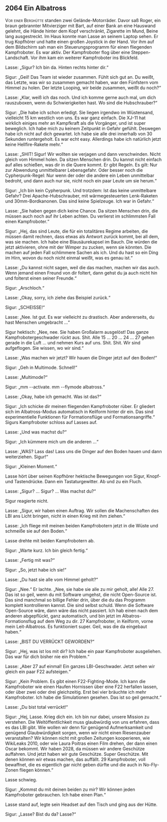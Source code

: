 ## **2064** Ein Albatross

<span style="font-variant:small-caps;">Vor einer Berghütte</span> standen zwei Gelände-Motorräder.
Davor saß Roger, ein braun gebrannter Mitvierziger mit Bart, auf einer Bank an eine Hauswand gelehnt, die Hände hinter dem Kopf verschränkt, Zigarette im Mund, Beine lang ausgestreckt.
Im Haus konnte man Lasse an seinem Laptop sehen.
Er trug Kopfhörer und hatte einen großen Joystick in der Hand.
Vor ihm auf dem Bildschirm sah man ein Steuerungsprogramm für einen fliegenden Kampfroboter.
Es war aktiv.
Der Kampfroboter flog über eine Steppen-Landschaft.
Vor ihm kam ein weiterer Kampfroboter ins Blickfeld.

Lasse: „Sigur?
Ich bin da.
Hinten rechts hinter dir.“

Sigur: „Geil!
Das Team ist wieder zusammen.
Fühlt sich gut an.
Du weißt, das Letzte, was wir so zusammen gemacht haben, war den Fünfstern vom Himmel zu holen.
Der letzte Looping, wir beide zusammen, weißt du noch?“

Lasse: „Klar, weiß ich das noch.
Und ich komme gerne auch mal, um dich rauszuboxen, wenn du Schwierigkeiten hast.
Wo sind die Hubschrauber?“

Sigur: „Die habe ich schon erledigt.
Sie liegen irgendwo im Wüstensand, vielleicht 15 km westlich von uns.
Es war ganz einfach.
Die XJ-11 hat wirklich einiges mehr an Kampfkraft als die Vorgänger, und ist super beweglich.
Ich habe mich zu keinem Zeitpunkt in Gefahr gefühlt.
Deswegen habe ich nicht auf dich gewartet.
Ich habe sie alle drei innerhalb von 30 Sekunden runtergeholt.
Es war echt easy.
Allerdings habe ich natürlich jetzt keine Hellfire-Rakete mehr.“

Lasse: „SHIT!
Sigur!
Wir wollten sie verjagen und dann verschwinden.
Nicht gleich vom Himmel holen.
Da sitzen Menschen drin.
Du kannst nicht einfach auf alles schießen, was dir in die Quere kommt.
Er gibt Regeln.
Es gilt: Nur zur Abwendung unmittelbarer Lebensgefahr.
Oder besser noch die Cypherpunk-Regel: Nur wenn der oder die andere ein Leben unmittelbar bedroht, und dann auch nur sie, nicht noch ein paar Leute um sie herum.“

Sigur: „Ich bin kein Cypherpunk.
Und trotzdem: Ist das keine unmittelbare Gefahr?
Drei Apache-Hubschrauber, mit wärmegesteuerten Lenk-Raketen und 30mm-Bordkanonen.
Das sind keine Spielzeuge.
Ich war in Gefahr.“

Lasse: „Sie haben gegen dich keine Chance.
Da sitzen Menschen drin, die müssen auch noch auf ihr Leben achten.
Du verlierst im schlimmsten Fall einen Kampfroboter.“

Sigur: „Hej, das sind Leute, die für ein totalitäres Regime arbeiten, die müssen damit rechnen, dass etwas als Antwort zurück kommt, bei all dem, was sie machen.
Ich habe eine Blausäurekapsel im Bauch.
Die würden die jetzt aktivieren, ohne mit der Wimper zu zucken, wenn sie könnten.
Die machen auf jeden Fall schlimmere Sachen als ich.
Und du hast so ein Ding im Hirn, wovon du noch nicht einmal weißt, was es genau ist.“

Lasse: „Du kannst nicht sagen, weil die das machen, machen wir das auch.
Wenn jemand einen Freund von dir foltert, dann gehst du ja auch nicht hin und folterst einen seiner Freunde.“

Sigur: „Arschloch.“

Lasse: „Okay, sorry, ich ziehe das Beispiel zurück.“

Sigur: „SCHEISSE!“

Lasse: „Nee.
Ist gut.
Es war vielleicht zu drastisch.
Aber andererseits, du hast Menschen umgebracht ...“

Sigur hektisch: „Nee, nee.
Sie haben Großalarm ausgelöst!
Das ganze Kampfrobotergeschwader rückt aus.
Shit.
Alle 15 ... 20 ... 24 ... 27 gehen gerade in die Luft ...
und nehmen Kurs auf uns.
Shit.
Shit.
Wir sind aufgeflogen.
Sie wissen, wo wir sind.“

Lasse: „Was machen wir jetzt?
Wir hauen die Dinger jetzt auf den Boden!“

Sigur: „Geh in Multimode. Schnell!“

Lasse: „Multimode?“

Sigur: „mm --activate.
mm --flymode albatross.“

Lasse: „Okay, habe ich gemacht.
Was ist das?“

Sigur: „Ich schicke dir meinen fliegenden Kampfroboter rüber.
Er gliedert sich im Albatross-Modus automatisch in Keilform hinter dir ein.
Das sind experimentielle Funktionen für Formationsflüge und Formationsangriffe.“
Sigurs Kampfroboter schloss auf Lasses auf.

Lasse: „Und was machst du?“

Sigur: „Ich kümmere mich um die anderen ...“

Lasse: „WAS?
Lass das!
Lass uns die Dinger auf den Boden hauen und dann weiterziehen.
Sigur!“

Sigur: „Kleinen Moment.“

Lasse hört über seinen Kopfhörer hektische Bewegungen von Sigur, Knopf- und Tastendrücke.
Dann ein Tastaturgewitter.
Ab und zu ein Fluch.

Lasse: „Sigur?
... Sigur?
... Was machst du?“

Sigur reagierte nicht.

Lasse: „Sigur, wir haben einen Auftrag.
Wir sollen die Machenschaften des LBI ans Licht bringen, nicht in einen Krieg mit ihm ziehen.“

Lasse: „Ich fliege mit meinen beiden Kampfrobotern jetzt in die Wüste und schmeiße sie auf den Boden.“

Lasse drehte mit beiden Kampfrobotern ab.

Sigur: „Warte kurz.
Ich bin gleich fertig.“

Lasse: „Fertig mit was?“

Sigur: „So, jetzt habe ich sie!“

Lasse: „Du hast sie alle vom Himmel geholt?“

Sigur: „Nee.“
Er lachte.
„Nee, sie habe sie alle zu mir geholt, alle!
Alle 27.
Das ist so geil, wenn du mit Software umgehst, die nicht Open-Source ist.
Das sind manchmal so billige Fehler drin, über die du das Programm komplett kontrollieren kannst.
Die sind selbst schuld.
Wenn die Software Open-Source wäre, dann wäre das nicht passiert.
Ich hab einen nach dem anderen abgepflückt, ganz automatisch, und bin jetzt im Albatros-Formationsflug auf dem Weg zu dir.
27 Kampfroboter, in Keilform, vorne mein Leit-Albatross.
Es funktioniert super.
Geil, was die da eingebaut haben.“

Lasse: „BIST DU VERRÜCKT GEWORDEN?“

Sigur: „Hej, was ist los mit dir?
Ich habe ein paar Kampfroboter ausgeliehen.
Das war für dich bisher nie ein Problem.“

Lasse: „Aber 27 auf einmal!
Ein ganzes LBI-Geschwader.
Jetzt sehen wir gleich ein paar F22 aufsteigen.“

Sigur: „Kein Problem.
Es gibt einen F22-Fighting-Mode.
Ich kann die Kampfroboter wie einen Haufen Hornissen über eine F22 herfallen lassen, oder über zwei oder drei gleichzeitig.
Erst bei vier bräuchte ich mehr Kampfroboter.
Ich habe die Simulationen gesehen.
Das ist so geil gemacht.“

Lasse: „Du bist total verrückt!“

Sigur: „Hej, Lasse.
Krieg dich ein.
Ich bin nur dabei, unsere Mission zu verstehen.
Die Weltöffentlichkeit muss glaubwürdig von uns erfahren, dass es das LBI gibt.
Wie wollen wir denn für genügend Aufmerksamkeit und genügend Glaubwürdigkeit sorgen, wenn wir nicht einen Riesenzauber veranstalten?
Wir können nicht mit großen Zeitungen kooperieren, wie WikiLeaks 2010, oder wie Laura Poitras einen Film drehen, der dann einen Oscar bekommt.
Wir haben 2028, da müssen wir andere Geschütze auffahren.
Und jetzt haben wir gute Geschütze.
Super Geschütze.
Mit denen können wir etwas machen, das auffällt.
29 Kampfroboter, voll bewaffnet, die es eigentlich gar nicht geben dürfte und die auch in No-Fly-Zonen fliegen können.“

Lasse schwieg.

Sigur: „Kommst du mit deinen beiden zu mir?
Wir können jeden Kampfroboter gebrauchen.
Ich habe einen Plan.“

Lasse stand auf, legte sein Headset auf den Tisch und ging aus der Hütte.

Sigur: „Lasse?
Bist du da?
Lasse?“

